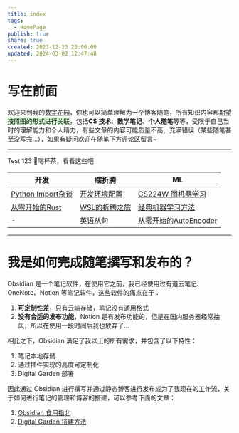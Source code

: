 ```yaml
---
title: index
tags:
  - HomePage
publish: true
share: true
created: 2023-12-23 23:00:00
updated: 2024-03-02 12:47:48
---
```


# 写在前面

欢迎来到我的[数字花园](https://www.zhihu.com/question/400660802)，你也可以简单理解为一个博客随笔，所有知识内容都期望<mark style="background: #BBFABBA6;">按照图的形式进行关联</mark>，包括**CS 技术**、**数学笔记**、**个人随笔**等等，受限于自己当时的理解能力和个人精力，有些文章的内容可能质量不高、充满错误（某些随笔甚至没写完...），如果有疑问欢迎在随笔下方评论区留言~

---
Test 123
🍵喝杯茶，看看这些吧

| 开发                                        | 瞎折腾                            | ML                                                |
| ------------------------------------------- | --------------------------------- | ------------------------------------------------- |
| [Python Import杂谈](Python%20Import杂谈.md) | [开发环境配置](开发环境配置.md)   | [CS224W 图机器学习](CS224W%20图机器学习.md)       |
| [从零开始的Rust](从零开始的Rust.md)         | [WSL的折腾之旅](WSL的折腾之旅.md) | [经典机器学习方法](经典机器学习方法.md)           |
| -                                           | [英语从句](英语从句.md)           | [从零开始的AutoEncoder](从零开始的AutoEncoder.md) |
---
# 我是如何完成随笔撰写和发布的？

Obsidian 是一个笔记软件，在使用它之前，我已经使用过有道云笔记、OneNote、Notion 等笔记软件，这些软件的痛点在于：
1. **可定制性差**，只有云端存储，笔记没有通用格式
2. **没有合适的发布功能**，Notion 是有发布功能的，但是在国内服务器经常抽风，所以在使用一段时间后我也放弃了...

相比之下，Obsidian 满足了我以上的所有需求，并包含了以下特性：
1. 笔记本地存储
2. 通过插件实现的高度可定制化
3. Digital Garden 部署

因此通过 Obsidian 进行撰写并通过静态博客进行发布成为了我现在的工作流，关于如何进行笔记的管理和博客的搭建，可以参考下面的文章：
1. [Obsidian 食用指北](Obsidian%20食用指北.md)
2. [Digital Garden 搭建方法](Digital%20Garden%20搭建方法.md)